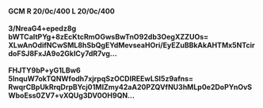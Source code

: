 #### GCM R 20/0c/400 L 20/0c/400
**3/NreaG4+epedz8g**<br/>**bWTCaItPYg+8zEcKtcRmOGwsBwTnO92db3OegXZZUOs=**<br/>**XLwAnOdifNCwSML8hSbQgEYdMevseaHOri/EyEZuBBkAkAHTMx5NTcirdoFSJ8FxJA9o2GkICy7dR7vg...**<br/><br/>
**FHJTY9bP+yG1LBw6**<br/>**5lnquW7okTQNWfodh7xjrpqSzOCDIREEwLSI5z9afns=**<br/>**RwqrCBpUkRrqDrpBYcj01MIZmy42aA20PZQVfNU3hMLp0e2DoPYnOvSWboEss0ZV7+vXQUg3DV0OH9QN...**